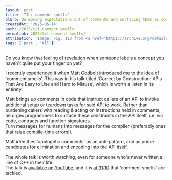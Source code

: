 ```yaml
---
layout: post
title: 'TIL: comment smells'
blurb: On moving expectations out of comments and surfacing them as code.
createdAt: '2025-05-14'
path: /2025/til-comment-smells
permalink: 2025/til-comment-smells/
attribution: 'Image: Fig. 113 from <a href="https://archive.org/details/plainhometalkabo00foot/page/n11/mode/2up" target="_blank"><em>Plain Home Talk</em> (1896)</a> by Edward B. Foote, out of copyright.'
tags: ['post', 'til']
---
```


<!-- markdownlint-disable MD033 no-inline-html -->

Do you know that feeling of revelation when someone labels a concept you haven't quite put
your finger on yet?

I recently experienced it when Matt Godbolt introduced me to the idea of 'comment smells'.
This was in his talk titled 'Correct by Construction: APIs That Are Easy to Use and Hard
to Misuse', which is worth a listen in its entirety.

Matt brings up comments in code that instruct callers of an API to invoke additional setup
or teardown tasks for said API to work.
Rather than burdening callers with reading & acting on instructions held in comments, he
urges programmers to surface these constraints in the API itself, i.e. via code, contracts
and function signatures.  
Turn messages for humans into messages for the compiler (preferably ones that raise
compile-time errors!).

Matt identifies 'apologetic comments' as an anti-pattern, and as prime candidates for
elimination and encoding into the API itself.

<!-- markdownlint-disable MD013 line-length -->

The whole talk is worth watching, even for someone who's never written a line of C++ in
their life.  
The talk is <a href="https://youtu.be/nLSm3Haxz0I" target="_blank">available on YouTube</a>,
and it is <a href="https://youtu.be/nLSm3Haxz0I?feature=shared&t=1870" target="_blank">at 31:10</a>
that 'comment smells' are tackled.
